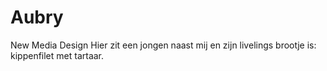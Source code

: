 # Aubry
New Media Design
Hier zit een jongen naast mij en zijn livelings brootje is: kippenfilet met tartaar.
